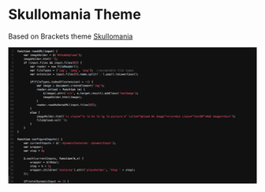 # Skullomania Theme

Based on Brackets theme [Skullomania](https://github.com/Brackets-Themes/Skullomania)

![Screenshot](/images/Javascript.png)
